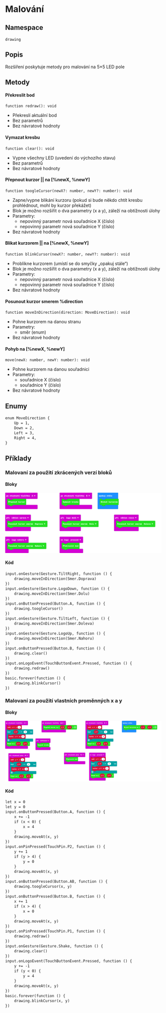 # Malování

## Namespace
```
drawing
```
## Popis
Rozšíření poskytuje metody pro malování na 5×5 LED pole
 
## Metody
#### Překreslit bod
```
function redraw(): void
```
- Překreslí aktuální bod
- Bez parametrů
- Bez návratové hodnoty

#### Vymazat kresbu
```
function clear(): void
```
- Vypne všechny LED (uvedení do výchozího stavu)
- Bez parametrů
- Bez návratové hodnoty

#### Přepnout kurzor || na [%newX, %newY]
```
function toogleCursor(newX?: number, newY?: number): void
```
- Zapne/vypne blikání kurzoru (pokud si bude někdo chtít kresbu prohlédnout, mohl by kurzor překážet)
- Blok je možno rozšířit o dva parametry (x a y), záleží na obtížnosti úlohy
- Parametry:
    - nepovinný parametr nová souřadnice X (číslo)
    - nepovinný parametr nová souřadnice Y (číslo)
- Bez návratové hodnoty
 
#### Blikat kurzorem || na [%newX, %newY]
```
function blinkCursor(newX?: number, newY?: number): void
```
- Problikne kurzorem (umístí se do smyčky „opakuj stále“)
- Blok je možno rozšířit o dva parametry (x a y), záleží na obtížnosti úlohy
- Parametry:
    - nepovinný parametr nová souřadnice X (číslo)
    - nepovinný parametr nová souřadnice Y (číslo)
- Bez návratové hodnoty

#### Posunout kurzor smerem %direction
```
function moveInDirection(direction: MoveDirection): void
```
- Pohne kurzorem na danou stranu
- Parametry:
    - směr (enum)
- Bez návratové hodnoty

#### Pohyb na [%newX, %newY]
```
move(newX: number, newY: number): void
```
- Pohne kurzorem na danou souřadnici
- Parametry:
    - souřadnice X (číslo)
    - souřadnice Y (číslo)
- Bez návratové hodnoty

## Enumy
```
enum MoveDirection {
    Up = 1,
    Down = 2,
    Left = 3,
    Right = 4,
}
```

## Příklady

### Malovaní za použití zkrácených verzí bloků

#### Bloky
![Jednoduchý příklad](https://github.com/SmutnyJan/pxt-drawing/blob/master/images/easyexample.png)

#### Kód
```
input.onGesture(Gesture.TiltRight, function () {
    drawing.moveInDirection(Smer.Doprava)
})
input.onGesture(Gesture.LogoDown, function () {
    drawing.moveInDirection(Smer.Dolu)
})
input.onButtonPressed(Button.A, function () {
    drawing.toogleCursor()
})
input.onGesture(Gesture.TiltLeft, function () {
    drawing.moveInDirection(Smer.Doleva)
})
input.onGesture(Gesture.LogoUp, function () {
    drawing.moveInDirection(Smer.Nahoru)
})
input.onButtonPressed(Button.B, function () {
    drawing.clear()
})
input.onLogoEvent(TouchButtonEvent.Pressed, function () {
    drawing.redraw()
})
basic.forever(function () {
    drawing.blinkCursor()
})
```

### Malovaní za použití vlastních proměnných x a y

#### Bloky
![Těžší příklad](https://github.com/SmutnyJan/pxt-drawing/blob/master/images/hardexample.png)


#### Kód
```
let x = 0
let y = 0
input.onButtonPressed(Button.A, function () {
    x += -1
    if (x < 0) {
        x = 4
    }
    drawing.moveAt(x, y)
})
input.onPinPressed(TouchPin.P2, function () {
    y += 1
    if (y > 4) {
        y = 0
    }
    drawing.moveAt(x, y)
})
input.onButtonPressed(Button.AB, function () {
    drawing.toogleCursor(x, y)
})
input.onButtonPressed(Button.B, function () {
    x += 1
    if (x > 4) {
        x = 0
    }
    drawing.moveAt(x, y)
})
input.onPinPressed(TouchPin.P1, function () {
    drawing.redraw()
})
input.onGesture(Gesture.Shake, function () {
    drawing.clear()
})
input.onLogoEvent(TouchButtonEvent.Pressed, function () {
    y += -1
    if (y < 0) {
        y = 4
    }
    drawing.moveAt(x, y)
})
basic.forever(function () {
    drawing.blinkCursor(x, y)
})
```


